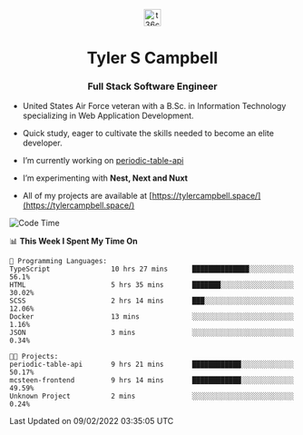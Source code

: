 <p align="center">
<a href="https://www.linkedin.com/in/t36campbell" target="blank"><img align="center" src="https://ik.imagekit.io/t36campbell/Portfolio/linkedin.png.original_m8bbGgPh6.png" alt="t36campbell" height="30" width="30" /></a>
</p>
<h1 align="center">Tyler S Campbell</h1>
<h3 align="center">Full Stack Software Engineer</h3>

* United States Air Force veteran with a B.Sc. in Information Technology specializing in Web Application Development. 

* Quick study, eager to cultivate the skills needed to become an elite developer.

* I’m currently working on [periodic-table-api](https://github.com/t36campbell/periodic-table-api)

* I’m experimenting with **Nest, Next and Nuxt**

* All of my projects are available at [https://tylercampbell.space/](https://tylercampbell.space/)

<!--START_SECTION:waka-->
![Code Time](http://img.shields.io/badge/Code%20Time-1%2C412%20hrs%205%20mins-blue)

📊 **This Week I Spent My Time On** 

```text
💬 Programming Languages: 
TypeScript               10 hrs 27 mins      ██████████████░░░░░░░░░░░   56.1% 
HTML                     5 hrs 35 mins       ███████░░░░░░░░░░░░░░░░░░   30.02% 
SCSS                     2 hrs 14 mins       ███░░░░░░░░░░░░░░░░░░░░░░   12.06% 
Docker                   13 mins             ░░░░░░░░░░░░░░░░░░░░░░░░░   1.16% 
JSON                     3 mins              ░░░░░░░░░░░░░░░░░░░░░░░░░   0.34%

🐱‍💻 Projects: 
periodic-table-api       9 hrs 21 mins       ████████████░░░░░░░░░░░░░   50.17% 
mcsteen-frontend         9 hrs 14 mins       ████████████░░░░░░░░░░░░░   49.59% 
Unknown Project          2 mins              ░░░░░░░░░░░░░░░░░░░░░░░░░   0.24%

```


 Last Updated on 09/02/2022 03:35:05 UTC
<!--END_SECTION:waka-->

